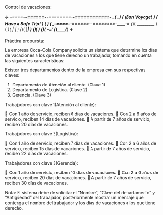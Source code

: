 Control de vacaciones:

✈️
     _-====-__-======-__-========-_____-============-__
   _(                                                 _)
  (                 ¡Bon Voyage!                      )
 (                 Have a Safe Trip!                  )
 (                                                   )
 (                 _-====-__-======-__-========-_____-=
 (_)(                     _________                    )
   ( _)(                 |         |                   )
     (_)(               |_________|                   )
       (_)(                                         _)
         (_)(_____                       ________-='
           (_________)_______________(_________)          ✈️


Práctica propuesta:

La empresa Coca-Cola Company solicita un sistema que determine los días de vacaciones a los que tiene derecho un trabajador,
tomando en cuenta las siguientes características:

Existen tres departamentos dentro de la empresa con sus respectivas claves:

1. Departamento de Atención al cliente. (Clave 1)
2. Departamento de Logística. (Clave 2)
3. Gerencia. (Clave 3)

Trabajadores con clave 1(Atención al cliente):

 Con 1 año de servicio, reciben 6 días de vacaciones.
 Con 2 a 6 años de servicio, reciben 14 días de vacaciones.
 A partir de 7 años de servicio, reciben 20 días de vacaciones.

Trabajadores con clave 2(Logística):

 Con 1 año de servicio, reciben 7 días de vacaciones.
 Con 2 a 6 años de servicio, reciben 15 días de vacaciones.
 A partir de 7 años de servicio, reciben 22 días de vacaciones.

Trabajadores con clave 3(Gerencia):

 Con 1 año de servicio, reciben 10 días de vacaciones.
 Con 2 a 6 años de servicio, reciben 20 días de vacaciones.
 A partir de 7 años de servicio, reciben 30 días de vacaciones.

Nota: El sistema debe de solicitar el “Nombre”, “Clave del departamento” y “Antigüedad” del trabajador, posteriormente
mostrar un mensaje que contenga el nombre del trabajador y los días de vacaciones a los que tiene derecho.
